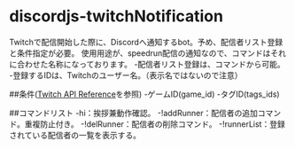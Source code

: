 # discordjs-twitchNotification
Twitchで配信開始した際に、Discordへ通知するbot。予め、配信者リスト登録と条件指定が必要。
使用用途が、speedrun配信の通知なので、コマンドはそれに合わせた名称になっております。
-配信者リスト登録は、コマンドから可能。
-登録するIDは、Twitchのユーザー名。（表示名ではないので注意）

##条件([Twitch API Reference](https://dev.twitch.tv/docs/api/reference#search-categories)を参照)
-ゲームID(game_id)
-タグID(tags_ids)

##コマンドリスト
-hi：挨拶兼動作確認。
-!addRunner：配信者の追加コマンド。重複防止付き。
-!delRunner：配信者の削除コマンド。
-!runnerList：登録されている配信者の一覧を表示する。

